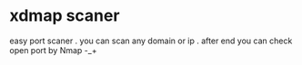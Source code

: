 # xdmap scaner
 easy port scaner .
 you can scan any domain or ip .
 after end you can check open port by Nmap -_+

